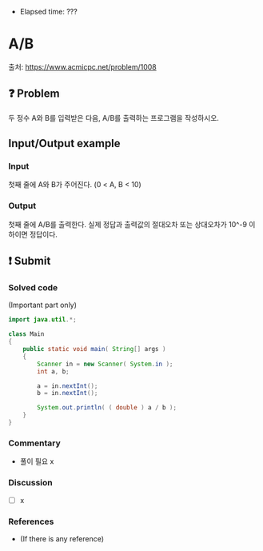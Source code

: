 - Elapsed time: ???

# A/B
출처: https://www.acmicpc.net/problem/1008

## :question: Problem
두 정수 A와 B를 입력받은 다음, A/B를 출력하는 프로그램을 작성하시오.

## Input/Output example
### Input
첫째 줄에 A와 B가 주어진다. (0 < A, B < 10)

### Output
첫째 줄에 A/B를 출력한다. 실제 정답과 출력값의 절대오차 또는 상대오차가 10^-9 이하이면 정답이다.

## :exclamation: Submit
### Solved code
(Important part only)
``` java
import java.util.*;

class Main
{
	public static void main( String[] args )
	{
		Scanner in = new Scanner( System.in );
		int a, b;

		a = in.nextInt();
		b = in.nextInt();

		System.out.println( ( double ) a / b );
	}
}
```

### Commentary
- 풀이 필요 x

### Discussion
- [ ] x

### References
- (If there is any reference)